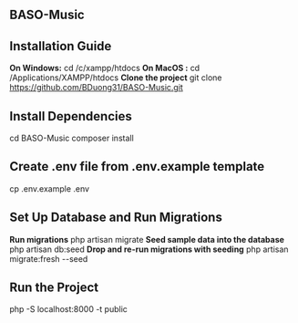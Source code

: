 ## BASO-Music
## Installation Guide
**On Windows:**
cd /c/xampp/htdocs
**On MacOS :**
cd /Applications/XAMPP/htdocs
**Clone the project**
git clone https://github.com/BDuong31/BASO-Music.git

## Install Dependencies
cd BASO-Music
composer install

## Create .env file from .env.example template
cp .env.example .env

## Set Up Database and Run Migrations
**Run migrations**
php artisan migrate
**Seed sample data into the database**
php artisan db:seed
**Drop and re-run migrations with seeding**
php artisan migrate:fresh --seed

## Run the Project
php -S localhost:8000 -t public
